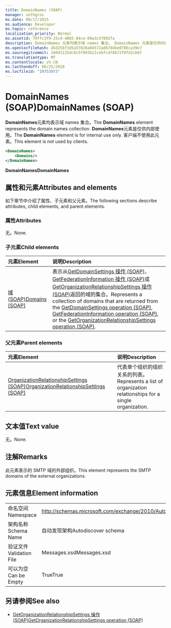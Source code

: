 ```yaml
---
title: DomainNames (SOAP)
manager: sethgros
ms.date: 09/17/2015
ms.audience: Developer
ms.topic: reference
localization_priority: Normal
ms.assetid: 79ffc3f9-25c4-40b5-84ce-09a3c5f892fa
description: DomainNames 元素均表示域 names 集合。 DomainNames 元素是仅供内部使用。 客户端不使用此元素。
ms.openlocfilehash: 45d256f3d5a57028a04572ad67d4be0786ca39e7
ms.sourcegitcommit: 34041125dc8c5f993b21cebfc4f8b72f0fd2cb6f
ms.translationtype: MT
ms.contentlocale: zh-CN
ms.lasthandoff: 06/25/2018
ms.locfileid: "19753973"
---
```

# <a name="domainnames-soap"></a><span data-ttu-id="1ce5e-105">DomainNames (SOAP)</span><span class="sxs-lookup"><span data-stu-id="1ce5e-105">DomainNames (SOAP)</span></span>

<span data-ttu-id="1ce5e-106">**DomainNames**元素均表示域 names 集合。</span><span class="sxs-lookup"><span data-stu-id="1ce5e-106">The **DomainNames** element represents the domain names collection.</span></span> <span data-ttu-id="1ce5e-107">**DomainNames**元素是仅供内部使用。</span><span class="sxs-lookup"><span data-stu-id="1ce5e-107">The **DomainNames** element is for internal use only.</span></span> <span data-ttu-id="1ce5e-108">客户端不使用此元素。</span><span class="sxs-lookup"><span data-stu-id="1ce5e-108">This element is not used by clients.</span></span> 
  
```XML
<DomainNames>
    <Domains/>
</DomainNames>
```

 <span data-ttu-id="1ce5e-109">**DomainNames**</span><span class="sxs-lookup"><span data-stu-id="1ce5e-109">**DomainNames**</span></span>
## <a name="attributes-and-elements"></a><span data-ttu-id="1ce5e-110">属性和元素</span><span class="sxs-lookup"><span data-stu-id="1ce5e-110">Attributes and elements</span></span>

<span data-ttu-id="1ce5e-111">如下章节中介绍了属性、子元素和父元素。</span><span class="sxs-lookup"><span data-stu-id="1ce5e-111">The following sections describe attributes, child elements, and parent elements.</span></span>
  
### <a name="attributes"></a><span data-ttu-id="1ce5e-112">属性</span><span class="sxs-lookup"><span data-stu-id="1ce5e-112">Attributes</span></span>

<span data-ttu-id="1ce5e-113">无。</span><span class="sxs-lookup"><span data-stu-id="1ce5e-113">None.</span></span>
  
### <a name="child-elements"></a><span data-ttu-id="1ce5e-114">子元素</span><span class="sxs-lookup"><span data-stu-id="1ce5e-114">Child elements</span></span>

|<span data-ttu-id="1ce5e-115">**元素**</span><span class="sxs-lookup"><span data-stu-id="1ce5e-115">**Element**</span></span>|<span data-ttu-id="1ce5e-116">**说明**</span><span class="sxs-lookup"><span data-stu-id="1ce5e-116">**Description**</span></span>|
|:-----|:-----|
|[<span data-ttu-id="1ce5e-117">域 (SOAP)</span><span class="sxs-lookup"><span data-stu-id="1ce5e-117">Domains (SOAP)</span></span>](domains-soap.md) <br/> |<span data-ttu-id="1ce5e-118">表示从[GetDomainSettings 操作 (SOAP)](getdomainsettings-operation-soap.md)、 [GetFederationInformation 操作 (SOAP)](getfederationinformation-operation-soap.md)或[GetOrganizationRelationshipSettings 操作 (SOAP)](getorganizationrelationshipsettings-operation-soap.md)返回的域的集合。</span><span class="sxs-lookup"><span data-stu-id="1ce5e-118">Represents a collection of domains that are returned from the [GetDomainSettings operation (SOAP)](getdomainsettings-operation-soap.md), [GetFederationInformation operation (SOAP)](getfederationinformation-operation-soap.md), or the [GetOrganizationRelationshipSettings operation (SOAP)](getorganizationrelationshipsettings-operation-soap.md).</span></span>  <br/> |
   
### <a name="parent-elements"></a><span data-ttu-id="1ce5e-119">父元素</span><span class="sxs-lookup"><span data-stu-id="1ce5e-119">Parent elements</span></span>

|<span data-ttu-id="1ce5e-120">**元素**</span><span class="sxs-lookup"><span data-stu-id="1ce5e-120">**Element**</span></span>|<span data-ttu-id="1ce5e-121">**说明**</span><span class="sxs-lookup"><span data-stu-id="1ce5e-121">**Description**</span></span>|
|:-----|:-----|
|[<span data-ttu-id="1ce5e-122">OrganizationRelationshipSettings (SOAP)</span><span class="sxs-lookup"><span data-stu-id="1ce5e-122">OrganizationRelationshipSettings (SOAP)</span></span>](organizationrelationshipsettings-soap.md) <br/> |<span data-ttu-id="1ce5e-123">代表单个组织的组织关系的列表。</span><span class="sxs-lookup"><span data-stu-id="1ce5e-123">Represents a list of organization relationships for a single organization.</span></span>  <br/> |
   
## <a name="text-value"></a><span data-ttu-id="1ce5e-124">文本值</span><span class="sxs-lookup"><span data-stu-id="1ce5e-124">Text value</span></span>

<span data-ttu-id="1ce5e-125">无。</span><span class="sxs-lookup"><span data-stu-id="1ce5e-125">None.</span></span>
  
## <a name="remarks"></a><span data-ttu-id="1ce5e-126">注解</span><span class="sxs-lookup"><span data-stu-id="1ce5e-126">Remarks</span></span>

<span data-ttu-id="1ce5e-127">此元素表示的 SMTP 域的外部组织。</span><span class="sxs-lookup"><span data-stu-id="1ce5e-127">This element represents the SMTP domains of the external organizations.</span></span>
  
## <a name="element-information"></a><span data-ttu-id="1ce5e-128">元素信息</span><span class="sxs-lookup"><span data-stu-id="1ce5e-128">Element information</span></span>

|||
|:-----|:-----|
|<span data-ttu-id="1ce5e-129">命名空间</span><span class="sxs-lookup"><span data-stu-id="1ce5e-129">Namespace</span></span>  <br/> |http://schemas.microsoft.com/exchange/2010/Autodiscover  <br/> |
|<span data-ttu-id="1ce5e-130">架构名称</span><span class="sxs-lookup"><span data-stu-id="1ce5e-130">Schema Name</span></span>  <br/> |<span data-ttu-id="1ce5e-131">自动发现架构</span><span class="sxs-lookup"><span data-stu-id="1ce5e-131">Autodiscover schema</span></span>  <br/> |
|<span data-ttu-id="1ce5e-132">验证文件</span><span class="sxs-lookup"><span data-stu-id="1ce5e-132">Validation File</span></span>  <br/> |<span data-ttu-id="1ce5e-133">Messages.xsd</span><span class="sxs-lookup"><span data-stu-id="1ce5e-133">Messages.xsd</span></span>  <br/> |
|<span data-ttu-id="1ce5e-134">可以为空</span><span class="sxs-lookup"><span data-stu-id="1ce5e-134">Can be Empty</span></span>  <br/> |<span data-ttu-id="1ce5e-135">True</span><span class="sxs-lookup"><span data-stu-id="1ce5e-135">True</span></span>  <br/> |
   
## <a name="see-also"></a><span data-ttu-id="1ce5e-136">另请参阅</span><span class="sxs-lookup"><span data-stu-id="1ce5e-136">See also</span></span>

- [<span data-ttu-id="1ce5e-137">GetOrganizationRelationshipSettings 操作 (SOAP)</span><span class="sxs-lookup"><span data-stu-id="1ce5e-137">GetOrganizationRelationshipSettings operation (SOAP)</span></span>](getorganizationrelationshipsettings-operation-soap.md)

